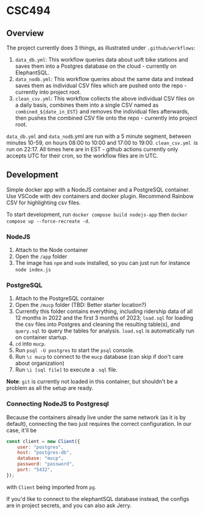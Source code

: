 # CSC494

## Overview

The project currently does 3 things, as illustrated under `.github/workflows`:
1. `data_db.yml`: This workflow queries data about uoft bike stations and saves them into a Postgres database on the cloud - currently on ElephantSQL. 
2. `data_nodb.yml`: This workflow queries about the same data and instead saves them as individual CSV files which are pushed onto the repo - currently into project root. 
3. `clean_csv.yml`: This workflow collects the above individual CSV files on a daily basis, combines them into a single CSV named as `combined_${date_in_EST}` and removes the individual files afterwards, then pushes the combined CSV file onto the repo - currently into project root.

`data_db.yml` and `data_nodb`.yml are run with a 5 minute segment, between minutes 10-59, on hours 08:00 to 10:00 and 17:00 to 19:00. `clean_csv.yml `is run on 22:17. All times here are in EST - github actions currently only accepts UTC for their cron, so the workflow files are in UTC.  

## Development

Simple docker app with a NodeJS container and a PostgreSQL container. Use VSCode with dev containers and docker plugin. Recommend Rainbow CSV for highlighting csv files. 

To start development, run `docker compose build nodejs-app` then `docker compose up --force-recreate -d`. 

### NodeJS

1. Attach to the Node container
2. Open the `/app` folder
3. The image has `npm` and `node` installed, so you can just run for instance `node index.js`

### PostgreSQL

1. Attach to the PostgreSQL container
2. Open the `/mucp` folder (TBD: Better starter location?)
3. Currently this folder contains everything, including ridership data of all 12 months in 2022 and the first 3 months of 2023; `load.sql` for loading the csv files into Postgres and cleaning the resulting table(s), and `query.sql` to query the tables for analysis. `load.sql` is automatically run on container startup.
4. `cd` into `mucp`. 
5. Run `psql -U postgres` to start the `psql` console. 
6. Run `\c mucp` to connect to the `mucp` database (can skip if don't care about organization)
7. Run `\i [sql file]` to execute a `.sql` file. 

**Note**: `git` is currently not loaded in this container, but shouldn't be a problem as all the setup are ready. 

### Connecting NodeJS to Postgresql

Because the containers already live under the same network (as it is by default), connecting the two just requires the correct configuration. In our case, it'll be
```js
const client = new Client({
    user: "postgres",
    host: "postgres-db",
    database: "mucp",
    password: "password",
    port: "5432",
});
```
with `Client` being imported from `pg`. 

If you'd like to connect to the elephantSQL database instead, the configs are in project secrets, and you can also ask Jerry. 
